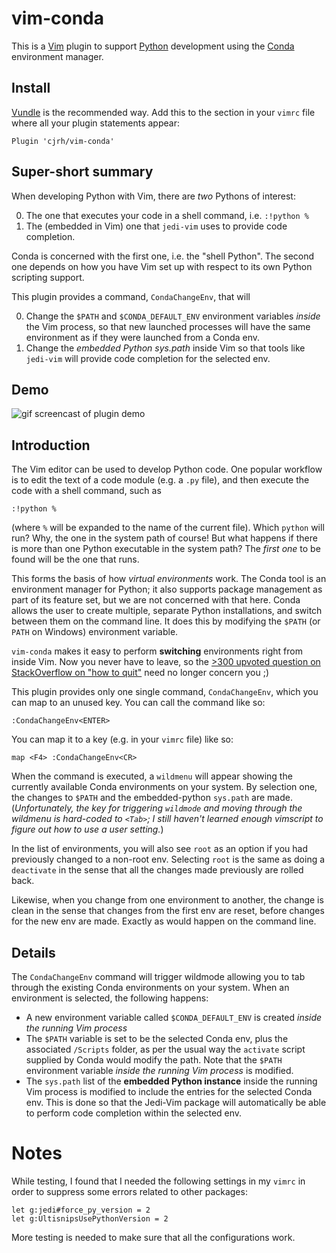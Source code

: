 
# vim-conda

This is a [Vim](http://www.vim.org/) plugin to support [Python](https://www.python.org/) development using the [Conda](http://conda.pydata.org/docs/) environment manager.


Install
-------

[Vundle](https://github.com/gmarik/Vundle.vim) is the recommended way. Add this to the section in your `vimrc` file where all your plugin statements appear:
```
Plugin 'cjrh/vim-conda'
```

Super-short summary
-------------------
When developing Python with Vim, there are *two* Pythons of interest:

0. The one that executes your code in a shell command, i.e. `:!python %`
0. The (embedded in Vim) one that `jedi-vim` uses to provide code completion.

Conda is concerned with the first one, i.e. the "shell Python".  The second one depends on how you have Vim set up with respect to its own Python scripting support.

This plugin provides a command, `CondaChangeEnv`, that will

0. Change the `$PATH` and `$CONDA_DEFAULT_ENV` environment variables *inside* the Vim process, so that new launched processes will have the same environment as if they were launched from a Conda env.
0. Change the *embedded Python sys.path* inside Vim so that tools like `jedi-vim` will provide code completion for the selected env.

Demo
----

![gif screencast of plugin demo](https://github.com/cjrh/vim-conda/blob/master/demo.gif)

Introduction
------------

The Vim editor can be used to develop Python code. One popular workflow is to edit the text of a code module (e.g. a `.py` file), and then execute the code with a shell command, such as 
```
:!python %
```
(where `%` will be expanded to the name of the current file). Which `python` will run? Why, the one in the system path of course! But what happens if there is more than one Python executable in the system path? The *first one* to be found will be the one that runs.

This forms the basis of how *virtual environments* work.  The Conda tool is an environment manager for Python; it also supports package management as part of its feature set, but we are not concerned with that here.  Conda allows the user to create multiple, separate Python installations, and switch between them on the command line. It does this by modifying the `$PATH` (or `PATH` on Windows) environment variable.

`vim-conda` makes it easy to perform **switching** environments right from inside Vim.  Now you never have to leave, so the [>300 upvoted question on StackOverflow on "how to quit"](http://stackoverflow.com/questions/11828270/how-to-exit-the-vim-editor) need no longer concern you ;)

This plugin provides only one single command, `CondaChangeEnv`, which you can map to an unused key. You can call the command like so:
```
:CondaChangeEnv<ENTER>
```
You can map it to a key (e.g. in your `vimrc` file) like so:
```
map <F4> :CondaChangeEnv<CR>
```

When the command is executed, a `wildmenu` will appear showing the currently available Conda environments on your system. By selection one, the changes to `$PATH` and the embedded-python `sys.path` are made. (*Unfortunately, the key for triggering `wildmode` and moving through the wildmenu is hard-coded to `<Tab>`; I still haven't learned enough vimscript to figure out how to use a user setting.*)

In the list of environments, you will also see `root` as an option if you had previously changed to a non-root env. Selecting `root` is the same as doing a `deactivate` in the sense that all the changes made previously are rolled back.

Likewise, when you change from one environment to another, the change is clean in the sense that changes from the first env are reset, before changes for the new env are made.  Exactly as would happen on the command line.

Details
-------

The `CondaChangeEnv` command will trigger wildmode allowing you to tab through the existing Conda environments on your system. When an environment is selected, the following happens: 

- A new environment variable called `$CONDA_DEFAULT_ENV` is created *inside the running Vim process*
- The `$PATH` variable is set to be the selected Conda env, plus the associated `/Scripts` folder, as per the usual way the `activate` script supplied by Conda would modify the path. Note that the `$PATH` environment variable *inside the running Vim process* is modified.
- The `sys.path` list of the **embedded Python instance** inside the running Vim process is modified to include the entries for the selected Conda env.  This is done so that the Jedi-Vim package will automatically be able to perform code completion within the selected env.

# Notes

While testing, I found that I needed the following settings in my `vimrc` in order to suppress some errors related to other packages:

```vim
let g:jedi#force_py_version = 2
let g:UltisnipsUsePythonVersion = 2
```
More testing is needed to make sure that all the configurations work.
